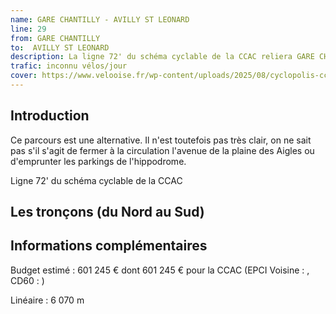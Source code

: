 ```yaml
---
name: GARE CHANTILLY - AVILLY ST LEONARD
line: 29
from: GARE CHANTILLY 
to:  AVILLY ST LEONARD 
description: La ligne 72' du schéma cyclable de la CCAC reliera GARE CHANTILLY  à AVILLY ST LEONARD 
trafic: inconnu vélos/jour
cover: https://www.velooise.fr/wp-content/uploads/2025/08/cyclopolis-ccac-72p.jpg
---
```

## Introduction
Ce parcours est une alternative. Il n'est toutefois pas très clair, on ne sait pas s'il s'agit de fermer à la circulation l'avenue de la plaine des Aigles ou d'emprunter les parkings de l'hippodrome.

Ligne 72' du schéma cyclable de la CCAC  
## Les tronçons (du Nord au Sud)

## Informations complémentaires

Budget estimé : 601 245 € dont 601 245 € pour la CCAC (EPCI Voisine : , CD60 : )

Linéaire : 6 070 m

